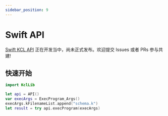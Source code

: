 ```yaml
---
sidebar_position: 9
---
```


# Swift API

[Swift KCL API](https://github.com/kcl-lang/lib/tree/main/swift) 正在开发当中，尚未正式发布。欢迎提交 Issues 或者 PRs 参与共建!

## 快速开始

```swift
import KclLib

let api = API()
var execArgs = ExecProgram_Args()
execArgs.kFilenameList.append("schema.k")
let result = try api.execProgram(execArgs)
```
